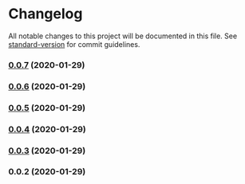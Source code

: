# Changelog

All notable changes to this project will be documented in this file. See [standard-version](https://github.com/conventional-changelog/standard-version) for commit guidelines.

### [0.0.7](https://github.com/lajosbencz/nuxt-wamp/compare/v0.0.6...v0.0.7) (2020-01-29)

### [0.0.6](https://github.com/lajosbencz/nuxt-wamp/compare/v0.0.5...v0.0.6) (2020-01-29)

### [0.0.5](https://github.com/lajosbencz/nuxt-wamp/compare/v0.0.4...v0.0.5) (2020-01-29)

### [0.0.4](https://github.com/lajosbencz/nuxt-wamp/compare/v0.0.3...v0.0.4) (2020-01-29)

### [0.0.3](https://github.com/lajosbencz/nuxt-wamp/compare/v0.0.2...v0.0.3) (2020-01-29)

### 0.0.2 (2020-01-29)
